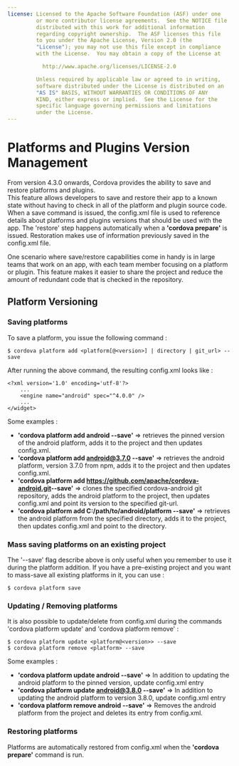 ```yaml
---
license: Licensed to the Apache Software Foundation (ASF) under one
         or more contributor license agreements.  See the NOTICE file
         distributed with this work for additional information
         regarding copyright ownership.  The ASF licenses this file
         to you under the Apache License, Version 2.0 (the
         "License"); you may not use this file except in compliance
         with the License.  You may obtain a copy of the License at

           http://www.apache.org/licenses/LICENSE-2.0

         Unless required by applicable law or agreed to in writing,
         software distributed under the License is distributed on an
         "AS IS" BASIS, WITHOUT WARRANTIES OR CONDITIONS OF ANY
         KIND, either express or implied.  See the License for the
         specific language governing permissions and limitations
         under the License.
---
```


# Platforms and Plugins Version Management
From version 4.3.0 onwards, Cordova provides the ability to save and restore platforms and plugins. <br />
This feature allows developers to save and restore their app to a known state without having to check in all of the platform and plugin source code. <br />
When a save command is issued, the config.xml file is used to reference details about platforms and plugins versions that should be used with the app. The 'restore' step happens automatically when a **'cordova prepare'** is issued. Restoration makes use of information previously saved in the config.xml file.

One scenario where save/restore capabilities come in handy is in large teams that work on an app, with each team member focusing on a platform or plugin. This feature makes it easier to share the project and reduce the amount of redundant code that is checked in the repository.


## Platform Versioning

### Saving platforms
To save a platform, you issue the following command :

    $ cordova platform add <platform[@<version>] | directory | git_url> --save

After running the above command, the resulting config.xml looks like :

    <?xml version='1.0' encoding='utf-8'?>
        ...
        <engine name="android" spec="^4.0.0" />
        ...
    </widget>


Some examples :
  * **'cordova platform add android --save'** => retrieves the pinned version of the android platform, adds it to the project and then updates config.xml.
  * **'cordova platform add android@3.7.0 --save'** => retrieves the android platform, version 3.7.0 from npm, adds it to the project and then updates config.xml.
  * **'cordova platform add https://github.com/apache/cordova-android.git​ --save'** => clones the specified cordova-android git repository, adds the android platform to the project, then updates config.xml and point its version to the specified git-url.
  * **'cordova platform add C:/path/to/android/platform --save'** => retrieves the android platform from the specified directory, adds it to the project, then updates config.xml and point to the directory.

### Mass saving platforms on an existing project
The '--save' flag describe above is only useful when you remember to use it during the platform addition.
If you have a pre-existing project and you want to mass-save all existing platforms in it, you can use :

    $ cordova platform save


### Updating / Removing platforms
It is also possible to update/delete from config.xml during the commands 'cordova platform update' and 'cordova platform remove' :

    $ cordova platform update <platform@<version>> --save
    $ cordova platform remove <platform> --save
Some examples :
  * **'cordova platform update android --save'** => In addition to updating the android platform to the pinned version, update config.xml entry
  * **'cordova platform update android@3.8.0 --save'** => In addition to updating the android platform to version 3.8.0, update config.xml entry
  * **'cordova platform remove android --save'** => Removes the android platform from the project and deletes its entry from config.xml.


### Restoring platforms
Platforms are automatically restored from config.xml when the **'cordova prepare'** command is run.

